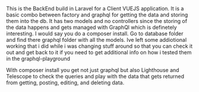 This is the BackEnd build in Laravel for a Client VUEJS application. 
It is a basic combo between factory and graphql for getting the data and storing them into the db. 
It has two models and no controllers since the storing of the data happens and gets managed with GraphQl which is definetely interesting.
I would say you do a composer install. 
Go to database folder and find there graphql folder with all the models. Ive left some addiotional working that i did while i was changing stuff around so that you can check it out and get back to it if you need to get additional info on how i tested them in the graphql-playground

With composer install you get not just graphql but also Lighthouse and Telescope to check the queries and play with the data that gets returned from getting, posting, editing, and deleting data.
